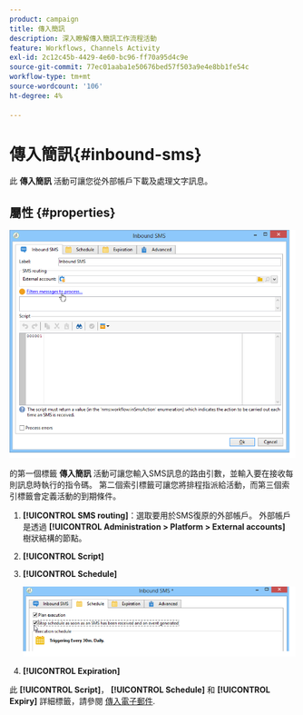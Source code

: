 ```yaml
---
product: campaign
title: 傳入簡訊
description: 深入瞭解傳入簡訊工作流程活動
feature: Workflows, Channels Activity
exl-id: 2c12c45b-4429-4e60-bc96-ff70a95d4c9e
source-git-commit: 77ec01aaba1e50676bed57f503a9e4e8bb1fe54c
workflow-type: tm+mt
source-wordcount: '106'
ht-degree: 4%

---
```


# 傳入簡訊{#inbound-sms}



此 **傳入簡訊** 活動可讓您從外部帳戶下載及處理文字訊息。

## 屬性 {#properties}

![](assets/sms_rec_edit.png)

的第一個標籤 **傳入簡訊** 活動可讓您輸入SMS訊息的路由引數，並輸入要在接收每則訊息時執行的指令碼。 第二個索引標籤可讓您將排程指派給活動，而第三個索引標籤會定義活動的到期條件。

1. **[!UICONTROL SMS routing]**：選取要用於SMS復原的外部帳戶。 外部帳戶是透過 **[!UICONTROL Administration > Platform > External accounts]** 樹狀結構的節點。
1. **[!UICONTROL Script]**
1. **[!UICONTROL Schedule]**

   ![](assets/sms_rec_edit_2.png)

1. **[!UICONTROL Expiration]**

此 **[!UICONTROL Script]**， **[!UICONTROL Schedule]** 和 **[!UICONTROL Expiry]** 詳細標籤，請參閱 [傳入電子郵件](inbound-emails.md).
